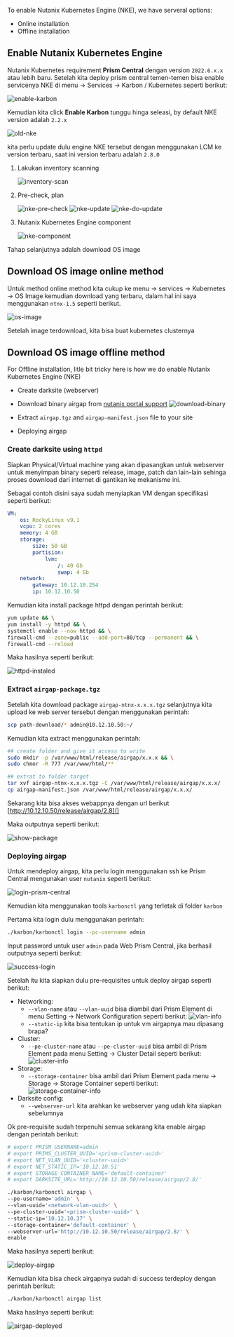 To enable Nutanix Kubernetes Engine (NKE), we have serveral options:

- Online installation
- Offline installation

## Enable Nutanix Kubernetes Engine

Nutanix Kubernetes requirement **Prism Central** dengan version `2022.6.x.x` atau lebih baru. Setelah kita deploy prism central temen-temen bisa enable servicenya NKE di menu -> Services -> Karbon / Kubernetes seperti berikut:

![enable-karbon](imgs/07-karbon/01-enable-karbon.png)

Kemudian kita click **Enable Karbon** tunggu hinga seleasi, by default NKE version adalah `2.2.x` 

![old-nke](imgs/07-karbon/01b-old-karbon-version.png)

kita perlu update dulu engine NKE tersebut dengan menggunakan LCM ke version terbaru, saat ini version terbaru adalah `2.8.0`

1. Lakukan inventory scanning

    ![inventory-scan](imgs/07-karbon/01c-lcm-inventory.png)

2. Pre-check, plan

    ![nke-pre-check](imgs/07-karbon/01d-nke-update.png)
    ![nke-update](imgs/07-karbon/01e-nke-plan-update.png)
    ![nke-do-update](imgs/07-karbon/01f-nke-updated.png)

3. Nutanix Kubernetes Engine component

    ![nke-component](imgs/07-karbon/01g-list-component-updated.png)

Tahap selanjutnya adalah download OS image

## Download OS image online method

Untuk method online method kita cukup ke menu -> services -> Kubernetes -> OS Image kemudian download yang terbaru, dalam hal ini saya menggunakan `ntnx-1.5` seperti berikut.

![os-image](imgs/07-karbon/02-os-image-download.png)

Setelah image terdownload, kita bisa buat kubernetes clusternya

## Download OS image offline method

For Offline installation, litle bit tricky here is how we do enable Nutanix Kubernetes Engine (NKE)

- Create darksite (webserver)
- Download binary airgap from [nutanix portal support](https://portal.nutanix.com/page/downloads?product=karbon)
    ![download-binary](imgs/07-karbon/02b-nke-binary.png)

- Extract `airgap.tgz` and `airgap-manifest.json` file to your site
- Deploying airgap

### Create darksite using `httpd`

Siapkan Physical/Virtual machine yang akan dipasangkan untuk webserver untuk menyimpan binary seperti release, image, patch dan lain-lain sehinga proses download dari internet di gantikan ke mekanisme ini.

Sebagai contoh disini saya sudah menyiapkan VM dengan specifikasi seperti berikut:

```yaml
VM: 
    os: RockyLinux v9.1
    vcpu: 2 cores
    memory: 4 GB
    storage: 
        size: 50 GB
        partision:
            lvm:
                /: 40 Gb
                swap: 4 Gb
    network:
        gateway: 10.12.10.254
        ip: 10.12.10.50
```

Kemudian kita install package httpd dengan perintah berikut:

```bash
yum update && \
yum install -y httpd && \
systemctl enable --now httpd && \
firewall-cmd --zone=public --add-port=80/tcp --permanent && \
firewall-cmd --reload
```

Maka hasilnya seperti berikut:

![httpd-instaled](imgs/07-karbon/03-httpd-instaled.png)

### Extract `airgap-package.tgz`

Setelah kita download package `airgap-ntnx-x.x.x.tgz` selanjutnya kita upload ke web server tersebut dengan menggunakan perintah:

```bash
scp path-download/* admin@10.12.10.50:~/
```

Kemudian kita extract menggunakan perintah:

```bash
## create folder and give it access to write
sudo mkdir -p /var/www/html/release/airgap/x.x.x && \
sudo chmor -R 777 /var/www/html/**

## extrat to folder target
tar xvf airgap-ntnx-x.x.x.tgz -C /var/www/html/release/airgap/x.x.x/
cp airgap-manifest.json /var/www/html/release/airgap/x.x.x/
```

Sekarang kita bisa akses webappnya dengan url berikut 
[http://10.12.10.50/release/airgap/2.8]()

Maka outputnya seperti berikut:

![show-package](imgs/07-karbon/03a-packages.png)

### Deploying airgap

Untuk mendeploy airgap, kita perlu login menggunakan ssh ke Prism Central mengunakan user `nutanix` seperti berikut:

![login-prism-central](imgs/07-karbon/04-login-prism-central.png)

Kemudian kita menggunakan tools `karbonctl` yang terletak di folder `karbon`

Pertama kita login dulu menggunakan perintah:

```bash
./karbon/karbonctl login --pc-username admin
```

Input password untuk user `admin` pada Web Prism Central, jika berhasil outputnya seperti berikut:

![success-login](imgs/07-karbon/04a-karbonctl-login.png)

Setelah itu kita siapkan dulu pre-requisites untuk deploy airgap seperti berikut:

- Networking: 
    - `--vlan-name` atau `--vlan-uuid` bisa diambil dari Prism Element di menu Setting -> Network Configuration seperti berikut:
        ![vlan-info](imgs/07-karbon/04b-info-vlan.png)
    - `--static-ip` kita bisa tentukan ip untuk vm airgapnya mau dipasang brapa?
- Cluster:
    - `--pe-cluster-name` atau `--pe-cluster-uuid` bisa ambil di Prism Element pada menu Setting -> Cluster Detail seperti berikut:
        ![cluster-info](imgs/07-karbon/04c-info-cluster.png)
- Storage:
    - `--storage-container` bisa ambil dari Prism Element pada menu -> Storage -> Storage Container seperti berikut:
        ![storage-container-info](imgs/07-karbon/04d-info-storage-container.png)
- Darksite config:
    - `--webserver-url` kita arahkan ke webserver yang udah kita siapkan sebelumnya

Ok pre-requisite sudah terpenuhi semua sekarang kita enable airgap dengan perintah berikut:

```bash
# export PRISM_USERNAME=admin
# export PRIMS_CLUSTER_UUID='<prism-cluster-uuid>'
# export NET_VLAN_UUID='<cluster-uuid>'
# export NET_STATIC_IP='10.12.10.51'
# export STORAGE_CONTAINER_NAME='default-container'
# export DARKSITE_URL='http://10.12.10.50/release/airgap/2.8/'

./karbon/karbonctl airgap \
--pe-username='admin' \
--vlan-uuid='<network-vlan-uuid>' \
--pe-cluster-uuid='<prism-cluster-uuid>' \
--static-ip='10.12.10.37' \
--storage-container='default-container' \
--webserver-url='http://10.12.10.50/release/airgap/2.8/' \
enable
```

Maka hasilnya seperti berikut:

![deploy-airgap](imgs/07-karbon/04e-deploy-airgap.png)

Kemudian kita bisa check airgapnya sudah di success terdeploy dengan perintah berikut:

```bash
./karbon/karbonctl airgap list
```

Maka hasilnya seperti berikut:

![airgap-deployed](imgs/07-karbon/04f-airgap-deployed.png)
